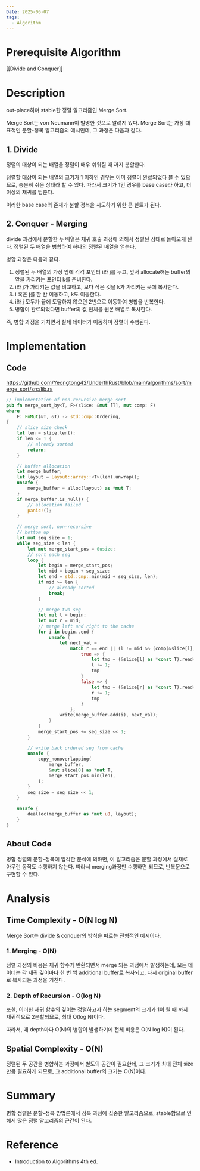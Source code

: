```yaml
---
Date: 2025-06-07
tags:
  - Algorithm
---
```

# Prerequisite Algorithm
[[Divide and Conquer]]
# Description
out-place하며 stable한 정렬 알고리즘인 Merge Sort.

Merge Sort는 von Neumann이 발명한 것으로 알려져 있다.
Merge Sort는 가장 대표적인 분할-정복 알고리즘의 예시인데, 그 과정은 다음과 같다.
## 1. Divide
정렬의 대상이 되는 배열을 정렬이 매우 쉬워질 때 까지 분할한다.

정렬할 대상이 되는 배열의 크기가 1 이하인 경우는 이미 정렬이 완료되었다 볼 수 있으므로, 충분히 쉬운 상태라 할 수 있다. 따라서 크기가 1인 경우를 base case라 하고, 더 이상의 재귀를 멈춘다. 

이러한 base case의 존재가 분할 정복을 시도하기 위한 큰 힌트가 된다.
## 2. Conquer - Merging
divide 과정에서 분할한 두 배열은 재귀 호출 과정에 의해서 정렬된 상태로 돌아오게 된다. 정렬된 두 배열을 병합하여 하나의 정렬된 배열을 얻는다.

병합 과정은 다음과 같다.
1. 정렬된 두 배열의 가장 앞에 각각 포인터 i와 j를 두고, 앞서 allocate해둔 buffer의 앞을 가리키는 포인터 k를 준비한다.
2. i와 j가 가리키는 값을 비교하고, 보다 작은 것을 k가 가리키는 곳에 복사한다.
3. i 혹은 j를 한 칸 이동하고, k도 이동한다.
4. i와 j 모두가 끝에 도달하지 않으면 2번으로 이동하여 병합을 반복한다.
5. 병합이 완료되었다면 buffer의 값 전체를 원본 배열로 복사한다.

즉, 병합 과정을 거치면서 실제 데이터가 이동하며 정렬이 수행된다.
# Implementation
## Code
https://github.com/Yeongtong42/UnderthRust/blob/main/algorithms/sort/merge_sort/src/lib.rs

``` Rust
// implementation of non-recursive merge sort
pub fn merge_sort_by<T, F>(slice: &mut [T], mut comp: F)
where
    F: FnMut(&T, &T) -> std::cmp::Ordering,
{
    // slice size check
    let len = slice.len();
    if len <= 1 {
        // already sorted
        return;
    }

    // buffer allocation
    let merge_buffer;
    let layout = Layout::array::<T>(len).unwrap();
    unsafe {
        merge_buffer = alloc(layout) as *mut T;
    }
    if merge_buffer.is_null() {
        // allocation failed
        panic!();
    }

    // merge sort, non-recursive
	// bottom up
    let mut seg_size = 1;
    while seg_size < len {
        let mut merge_start_pos = 0usize;
        // sort each seg
        loop {
            let begin = merge_start_pos;
            let mid = begin + seg_size;
            let end = std::cmp::min(mid + seg_size, len);
            if mid >= len {
                // already sorted
                break;
            }

            // merge two seg
            let mut l = begin;
            let mut r = mid;
            // merge left and right to the cache
            for i in begin..end {
                unsafe {
                    let next_val =
                        match r == end || (l != mid && (comp(&slice[l], &slice[r]).is_le())) {
                            true => {
                                let tmp = (&slice[l] as *const T).read();
                                l += 1;
                                tmp
                            }
                            false => {
                                let tmp = (&slice[r] as *const T).read();
                                r += 1;
                                tmp
                            }
                        };
                    write(merge_buffer.add(i), next_val);
                }
            }
            merge_start_pos += seg_size << 1;
        }

        // write back ordered seg from cache
        unsafe {
            copy_nonoverlapping(
                merge_buffer,
                &mut slice[0] as *mut T,
                merge_start_pos.min(len),
            );
        }
        seg_size = seg_size << 1;
    }

    unsafe {
        dealloc(merge_buffer as *mut u8, layout);
    }
}
```
## About Code
병합 정렬의 분할-정복에 입각한 분석에 의하면, 이 알고리즘은 분할 과정에서 실재로 아무런 동작도 수행하지 않는다. 따라서 merging과정만 수행하면 되므로, 반복문으로 구현할 수 있다.
# Analysis

## Time Complexity - O(N log N)
Merge Sort는 divide & conquer의 방식을 따르는 전형적인 예시이다. 
### 1. Merging - O(N) 
정렬 과정의 비용은 재귀 함수가 반환되면서 merge 되는 과정에서 발생하는데, 모든 데이터는 각 재귀 깊이마다 한 번 씩 additional buffer로 복사되고, 다시 original buffer로 복사되는 과정을 거친다. 
### 2. Depth of Recursion - O(log N)
또한, 이러한 재귀 함수의 깊이는 정렬하고자 하는 segment의 크기가 1이 될 때 까지 재귀적으로 2분할되므로, 최대 O(log N)이다. 

따라서, 매 depth마다 O(N)의 병합이 발생하기에 전체 비용은 O(N log N)이 된다.
## Spatial Complexity - O(N)
정렬된 두 공간을 병합하는 과정에서 별도의 공간이 필요한데, 그 크기가 최대 전체 size만큼 필요하게 되므로, 그 additional buffer의 크기는 O(N)이다. 
# Summary
병합 정렬은 분할-정복 방법론에서 정복 과정에 집중한 알고리즘으로, stable함으로 인해서 많은 정렬 알고리즘의 근간이 된다.
# Reference
- Introduction to Algorithms 4th ed.